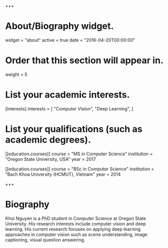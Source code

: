 +++
# About/Biography widget.
widget = "about"
active = true
date = "2016-04-20T00:00:00"

# Order that this section will appear in.
weight = 5

# List your academic interests.
[interests]
  interests = [
    "Computer Vision",
    "Deep Learning",
  ]

# List your qualifications (such as academic degrees).

[[education.courses]]
  course = "MS in Computer Science"
  institution = "Oregon State University, USA"
  year = 2017

[[education.courses]]
  course = "BSc in Computer Science"
  institution = "Bach Khoa University (HCMUT), Vietnam"
  year = 2014

+++

# Biography

Khoi Nguyen is a PhD student in Computer Science at Oregon State University. His research interests include computer vision and deep learning. His current research focuses on applying deep learning approaches in computer vision such as scene understanding, image captioning, visual question answering.
